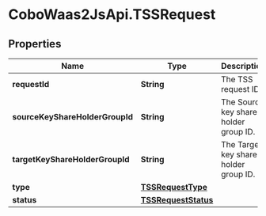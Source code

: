 # CoboWaas2JsApi.TSSRequest

## Properties

Name | Type | Description | Notes
------------ | ------------- | ------------- | -------------
**requestId** | **String** | The TSS request ID. | [optional] 
**sourceKeyShareHolderGroupId** | **String** | The Source key share holder group ID. | [optional] 
**targetKeyShareHolderGroupId** | **String** | The Target key share holder group ID. | [optional] 
**type** | [**TSSRequestType**](TSSRequestType.md) |  | [optional] 
**status** | [**TSSRequestStatus**](TSSRequestStatus.md) |  | [optional] 


